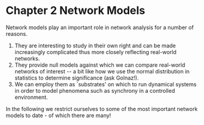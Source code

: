 # Chapter 2 Network Models

Network models play an important role in network analysis for a number of reasons.

1. They are interesting to study in their own right and can be made increasingly complicated thus more closely reflecting real-world networks.
2. They provide null models against which we can compare real-world networks of interest -- a bit like how we use the normal distribution in statistics to determine significance (ask Golnaz!).
3. We can employ them as `substrates' on which to run dynamical systems in order to model phenomena such as synchrony in a controlled environment.

In the following we  restrict ourselves to some of the most important network models to date - of which  there are many!
